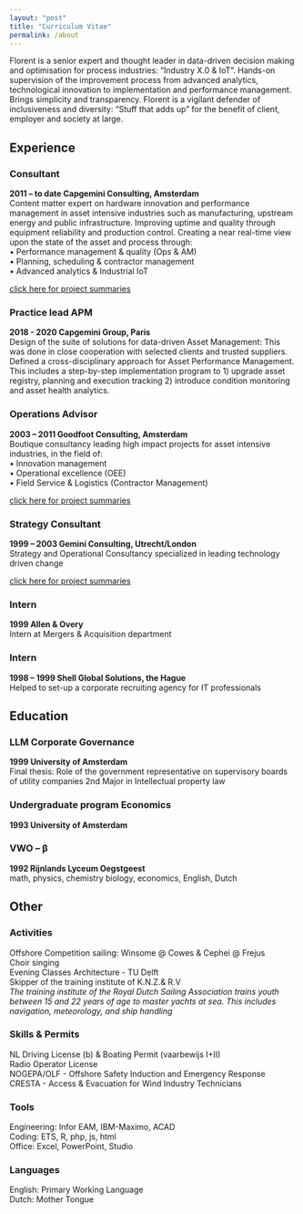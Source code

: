 ```yaml
---
layout: "post"
title: "Curriculum Vitae"
permalink: /about
---
```


Florent is a senior expert and thought leader in data-driven decision making and optimisation for process industries: “Industry X.0 & IoT”. Hands-on supervision of the improvement process from advanced analytics, technological innovation to implementation and performance management. Brings simplicity and transparency. Florent is a vigilant defender of inclusiveness and diversity: “Stuff that adds up” for the benefit of client, employer and society at large.  
  
## Experience
### Consultant
**2011 – to date Capgemini Consulting, Amsterdam**  
Content matter expert on hardware innovation and performance management in asset intensive industries such as manufacturing, upstream energy and public infrastructure. Improving uptime and quality through equipment reliability and production control. Creating a near real-time view upon the state of the asset and process through:  
•	Performance management & quality (Ops & AM)  
•	Planning, scheduling & contractor management  
•	Advanced analytics & Industrial IoT  
  
[click here for project summaries](https://fprisse.github.io/projects_invent)  
### Practice lead APM
**2018 - 2020 Capgemini Group, Paris**  
Design of the suite of solutions for data-driven Asset Management: This was done in close cooperation with selected clients and trusted suppliers. Defined a cross-disciplinary approach for Asset Performance Management. This includes a step-by-step implementation program to 1) upgrade asset registry, planning and execution tracking 2) introduce condition monitoring and asset health analytics.
### Operations Advisor
**2003 – 2011 Goodfoot Consulting, Amsterdam**  
Boutique consultancy leading high impact projects for asset intensive industries, in the field of:  
•	Innovation management  
•	Operational excellence (OEE)  
•	Field Service & Logistics (Contractor Management)  
  
[click here for project summaries](https://fprisse.github.io/projects_goodfoot) 
### Strategy Consultant
**1999 – 2003 Gemini Consulting, Utrecht/London**  
Strategy and Operational Consultancy specialized in leading technology driven change  
  
[click here for project summaries](https://fprisse.github.io/projects_gemini)
### Intern
**1999 Allen & Overy**  
Intern at Mergers & Acquisition department
### Intern
**1998 – 1999 Shell Global Solutions, the Hague**  
Helped to set-up a corporate recruiting agency for IT professionals
## Education
### LLM Corporate Governance
**1999 University of Amsterdam**  
Final thesis: Role of the government representative on supervisory boards of utility companies
2nd Major in Intellectual property law
### Undergraduate program Economics 
**1993 University of Amsterdam**
### VWO – β
**1992 Rijnlands Lyceum Oegstgeest**  
math, physics, chemistry biology, economics, English, Dutch
## Other
### Activities
Offshore Competition sailing: Winsome @ Cowes & Cephei @ Frejus  
Choir singing  
Evening Classes Architecture - TU Delft  
Skipper of the training institute of K.N.Z.& R.V  
*The training institute of the Royal Dutch Sailing Association trains youth between 15 and 22 years of age to master yachts at sea. This includes navigation, meteorology, and ship handling*
### Skills & Permits
NL Driving License (b) & Boating Permit (vaarbewijs I+II)  
Radio Operator License  
NOGEPA/OLF - Offshore Safety Induction and Emergency Response  
CRESTA - Access & Evacuation for Wind Industry Technicians  
### Tools
Engineering: Infor EAM, IBM-Maximo, ACAD  
Coding: ETS, R, php, js, html  
Office: Excel, PowerPoint, Studio  
### Languages
English: Primary Working Language  
Dutch: Mother Tongue  
